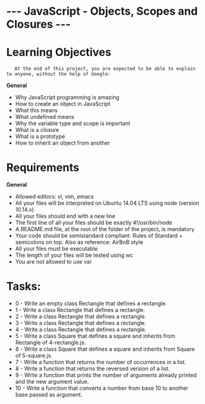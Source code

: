 # --- JavaScript - Objects, Scopes and Closures ---

# Learning Objectives
       At the end of this project, you are expected to be able to explain to anyone, without the help of Google:

**General**
- Why JavaScript programming is amazing
- How to create an object in JavaScript
- What this means
- What undefined means
- Why the variable type and scope is important
- What is a closure
- What is a prototype
- How to inherit an object from another

# Requirements

**General**
   - Allowed editors: vi, vim, emacs
   - All your files will be interpreted on Ubuntu 14.04 LTS using node (version 10.14.x)
   - All your files should end with a new line
   - The first line of all your files should be exactly #!/usr/bin/node
   - A README.md file, at the root of the folder of the project, is mandatory
   - Your code should be semistandard compliant. Rules of Standard + semicolons on top. Also as reference: AirBnB style
   - All your files must be executable
   - The length of your files will be tested using wc
   - You are not allowed to use var

# Tasks:
   - 0 - Write an empty class Rectangle that defines a rectangle.
   - 1 - Write a class Rectangle that defines a rectangle.
   - 2 - Write a class Rectangle that defines a rectangle.
   - 3 - Write a class Rectangle that defines a rectangle.
   - 4 - Write a class Rectangle that defines a rectangle.
   - 5 - Write a class Square that defines a square and inherits from Rectangle of 4-rectangle.js.
   - 6 - Write a class Square that defines a square and inherits from Square of 5-square.js.
   - 7 - Write a function that returns the number of occurrences in a list.
   - 8 - Write a function that returns the reversed version of a list.
   - 9 - Write a function that prints the number of arguments already printed and the new argument value.
   - 10 - Write a function that converts a number from base 10 to another base passed as argument.

